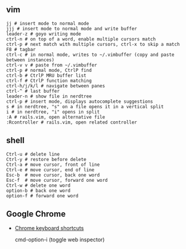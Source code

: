 ## vim 

    jj # insert mode to normal mode
    jjj # insert mode to normal mode and write buffer
    leader-z # goyo writing mode
    ctrl-n # on top of a word, enable multiple cursors match
    ctrl-p # next match with multiple cursors, ctrl-x to skip a match
    F8 # tagbar
    ctrl-c # in normal mode, writes to ~/.vimbuffer (copy and paste between instances)
    ctrl-v v # paste from ~/.vimbuffer
    ctrl-p # normal mode, CtrlP find
    ctrl-b # CtrlP MRU buffer list
    ctrl-f # CtrlP function matching
    ctrl-h/j/k/l # navigate between panes
    ctrl-^ # last buffer
    leader-n # show file in nerdtree
    ctrl-p # insert mode, displays autocomplete suggestions
    s # in nerdtree, "s" on a file opens it in a vertical split
    i # in nerdtree, "i" opens in split
    :A # rails.vim, open alternative file
    :Rcontroller # rails.vim, open related controller


## shell

    Ctrl-u # delete line
    Ctrl-y # restore before delete
    Ctrl-a # move cursor, front of line
    Ctrl-e # move cursor, end of line
    Esc-b  # move cursor, back one word
    Esc-f  # move cursor, forward one word
    Ctrl-w # delete one word
    option-b # back one word
    option-f # forward one word

## Google Chrome

 * [Chrome keyboard shortcuts](https://developers.google.com/chrome-developer-tools/docs/shortcuts)

    cmd-option-i (toggle web inspector)

